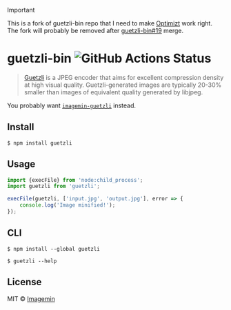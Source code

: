 > [!IMPORTANT]
> This is a fork of guetzli-bin repo that I need to make [Optimizt](https://github.com/343dev/optimizt) work right.
> The fork will probably be removed after [guetzli-bin#19](https://github.com/imagemin/guetzli-bin/pull/19) merge.

# guetzli-bin ![GitHub Actions Status](https://github.com/imagemin/guetzli-bin/workflows/test/badge.svg?branch=main)

> [Guetzli](https://github.com/google/guetzli) is a JPEG encoder that aims for excellent compression density at high visual quality. Guetzli-generated images are typically 20-30% smaller than images of equivalent quality generated by libjpeg.

You probably want [`imagemin-guetzli`](https://github.com/imagemin/imagemin-guetzli) instead.


## Install

```
$ npm install guetzli
```


## Usage

```js
import {execFile} from 'node:child_process';
import guetzli from 'guetzli';

execFile(guetzli, ['input.jpg', 'output.jpg'], error => {
	console.log('Image minified!');
});
```


## CLI

```
$ npm install --global guetzli
```

```
$ guetzli --help
```


## License

MIT © [Imagemin](https://github.com/imagemin)
